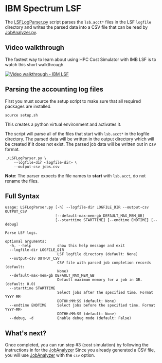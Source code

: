 # IBM Spectrum LSF

The [LSFLogParser.py](https://github.com/aws-samples/hpc-cost-simulator/blob/main/LSFLogParser.py) script parses the `lsb.acct*` files in the LSF `logfile` directory and writes the parsed data into a CSV file that can be read by [JobAnalyzer.py](https://github.com/aws-samples/hpc-cost-simulator/blob/main/JobAnalyzer.py).


## Video walkthrough
The fastest way to learn about using HPC Cost Simulator with IMB LSF is to watch this short walkthrough.

[![Video walkthrough - IBM LSF](https://img.youtube.com/vi/7rv6vUD_B_c/0.jpg)](http://www.youtube.com/watch?v=7rv6vUD_B_c "HPC Cost Simulator - IBM LSF")

## Parsing the accounting log files

First you must source the setup script to make sure that all required packages are installed.

```
source setup.sh
```

This creates a python virtual environment and activates it.

The script will parse all of the files that start with `lsb.acct*` in the logfile directory.
The parsed data will be written in the output directory which will be created if it does not exist.
The parsed job data will be written out in csv format.

```
./LSFLogParser.py \
    --logfile-dir <logfile-dir> \
    --output-csv jobs.csv
```

**Note:** The parser expects the file names to **start** with `lsb.acct`, do not rename the files.

## Full Syntax
```
usage: LSFLogParser.py [-h] --logfile-dir LOGFILE_DIR --output-csv OUTPUT_CSV
                       [--default-max-mem-gb DEFAULT_MAX_MEM_GB]
                       [--starttime STARTTIME] [--endtime ENDTIME] [--debug]

Parse LSF logs.

optional arguments:
  -h, --help            show this help message and exit
  --logfile-dir LOGFILE_DIR
                        LSF logfile directory (default: None)
  --output-csv OUTPUT_CSV
                        CSV file with parsed job completion records (default:
                        None)
  --default-max-mem-gb DEFAULT_MAX_MEM_GB
                        Default maximum memory for a job in GB. (default: 0.0)
  --starttime STARTTIME
                        Select jobs after the specified time. Format YYYY-MM-
                        DDTHH:MM:SS (default: None)
  --endtime ENDTIME     Select jobs before the specified time. Format YYYY-MM-
                        DDTHH:MM:SS (default: None)
  --debug, -d           Enable debug mode (default: False)
```

## What's next?

Once completed, you can run step #3 (cost simulation) by following the instructions in for the [JobAnalyzer](JobAnalyzer.md)
Since you already generated a CSV file, you will use [JobAnalyzer](JobAnalyzer.md) with the `csv` option.